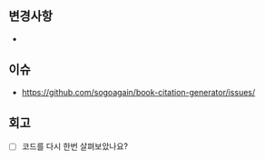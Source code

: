 ## 변경사항

<!-- 변경사항을 간략히 기술합니다. -->

-

## 이슈

<!-- PR과 관련된 이슈 링크를 작성합니다. -->

- https://github.com/sogoagain/book-citation-generator/issues/

## 회고

<!-- PR을 회고합니다. -->

- [ ] 코드를 다시 한번 살펴보았나요?

